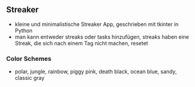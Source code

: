 ## Streaker

* kleine und minimalistische Streaker App, geschrieben mit tkinter in Python
* man kann entweder streaks oder tasks hinzufügen, streaks haben eine Streak, die sich nach einem Tag nicht machen, resetet

### Color Schemes
* polar, jungle, rainbow, piggy pink, death black, ocean blue, sandy, classic gray